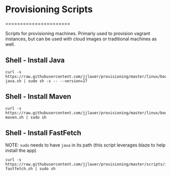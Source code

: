 # Provisioning Scripts
======================

Scripts for provisioning machines.  Primarly used to provision vagrant instances,
but can be used with cloud images or traditional machines as well.

## Shell - Install Java

```
curl -s https://raw.githubusercontent.com/jjlauer/provisioning/master/linux/bootstrap-java.sh | sudo sh -s -- --version=17
```

## Shell - Install Maven

```
curl -s https://raw.githubusercontent.com/jjlauer/provisioning/master/linux/bootstrap-maven.sh | sudo sh
```

## Shell - Install FastFetch

NOTE: `sudo` needs to have `java` in its path (this script leverages blaze to help install the app)

```
curl -s https://raw.githubusercontent.com/jjlauer/provisioning/master/scripts/install-fastfetch.sh | sudo sh
```
